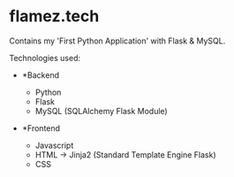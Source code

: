 # flamez.tech
Contains my 'First Python Application' with Flask &amp; MySQL.

Technologies used:

- *Backend
  - Python
  - Flask
  - MySQL (SQLAlchemy Flask Module)

- *Frontend
  - Javascript
  - HTML -> Jinja2 (Standard Template Engine Flask)
  - CSS 

